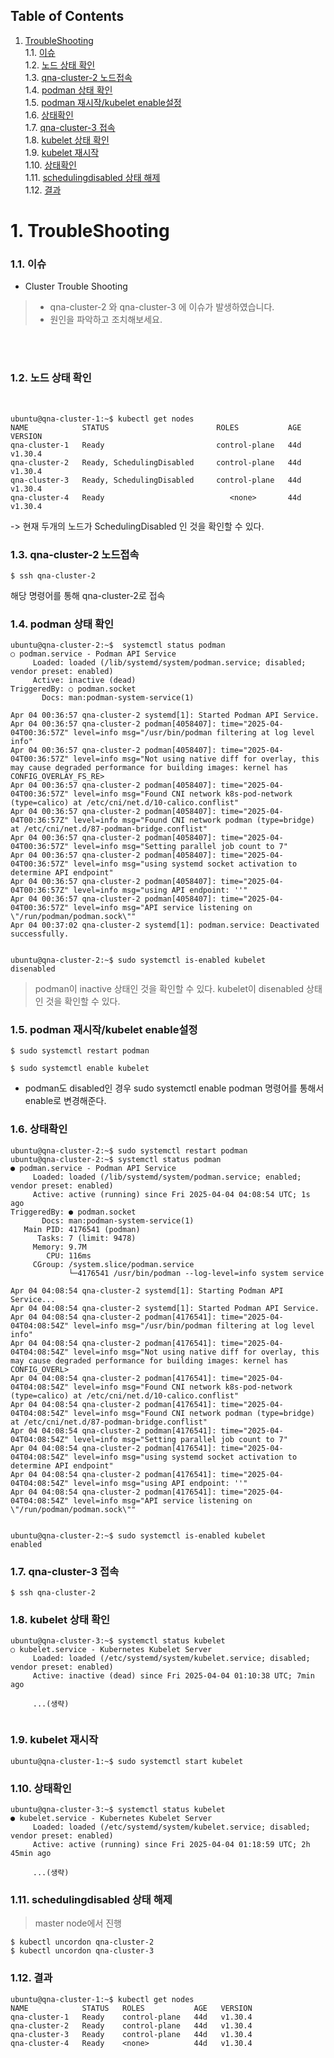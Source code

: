 

## Table of Contents

1. [TroubleShooting](#1)<br>
  1.1. [이슈](#1.1)<br>
  1.2. [노드 상태 확인](#1.2)<br>
  1.3. [qna-cluster-2 노드접속](#1.3)<br>
  1.4. [podman 상태 확인](#1.4)<br>
  1.5. [podman 재시작/kubelet enable설정](#1.5)<br>
  1.6. [상태확인](#1.6)<br>
  1.7. [qna-cluster-3 접속](#1.7)<br>
  1.8. [kubelet 상태 확인](#1.8)<br>
  1.9. [kubelet 재시작](#1.9)<br>
  1.10. [상태확인](#1.10)<br>
  1.11. [schedulingdisabled 상태 해제](#1.11)<br>
  1.12. [결과](#1.12)<br>








# <div id='1'> 1. TroubleShooting

### <div id='1.1'> 1.1. 이슈

* Cluster Trouble Shooting
> - qna-cluster-2 와 qna-cluster-3 에 이슈가 발생하였습니다. 
> - 원인을 파악하고 조치해보세요.



<br><br>

### <div id='1.2'> 1.2. 노드 상태 확인
<br>

```
ubuntu@qna-cluster-1:~$ kubectl get nodes
NAME            STATUS                        ROLES           AGE   VERSION
qna-cluster-1   Ready                         control-plane   44d   v1.30.4
qna-cluster-2   Ready, SchedulingDisabled     control-plane   44d   v1.30.4
qna-cluster-3   Ready, SchedulingDisabled     control-plane   44d   v1.30.4
qna-cluster-4   Ready                            <none>       44d   v1.30.4
```

-> 현재 두개의 노드가 SchedulingDisabled 인 것을 확인할 수 있다.


### <div id='1.3'> 1.3. qna-cluster-2 노드접속

```
$ ssh qna-cluster-2
```
해당 명령어를 통해 qna-cluster-2로 접속

### <div id='1.4'> 1.4. podman 상태 확인

```
ubuntu@qna-cluster-2:~$  systemctl status podman
○ podman.service - Podman API Service
     Loaded: loaded (/lib/systemd/system/podman.service; disabled; vendor preset: enabled)
     Active: inactive (dead)
TriggeredBy: ○ podman.socket
       Docs: man:podman-system-service(1)

Apr 04 00:36:57 qna-cluster-2 systemd[1]: Started Podman API Service.
Apr 04 00:36:57 qna-cluster-2 podman[4058407]: time="2025-04-04T00:36:57Z" level=info msg="/usr/bin/podman filtering at log level info"
Apr 04 00:36:57 qna-cluster-2 podman[4058407]: time="2025-04-04T00:36:57Z" level=info msg="Not using native diff for overlay, this may cause degraded performance for building images: kernel has CONFIG_OVERLAY_FS_RE>
Apr 04 00:36:57 qna-cluster-2 podman[4058407]: time="2025-04-04T00:36:57Z" level=info msg="Found CNI network k8s-pod-network (type=calico) at /etc/cni/net.d/10-calico.conflist"
Apr 04 00:36:57 qna-cluster-2 podman[4058407]: time="2025-04-04T00:36:57Z" level=info msg="Found CNI network podman (type=bridge) at /etc/cni/net.d/87-podman-bridge.conflist"
Apr 04 00:36:57 qna-cluster-2 podman[4058407]: time="2025-04-04T00:36:57Z" level=info msg="Setting parallel job count to 7"
Apr 04 00:36:57 qna-cluster-2 podman[4058407]: time="2025-04-04T00:36:57Z" level=info msg="using systemd socket activation to determine API endpoint"
Apr 04 00:36:57 qna-cluster-2 podman[4058407]: time="2025-04-04T00:36:57Z" level=info msg="using API endpoint: ''"
Apr 04 00:36:57 qna-cluster-2 podman[4058407]: time="2025-04-04T00:36:57Z" level=info msg="API service listening on \"/run/podman/podman.sock\""
Apr 04 00:37:02 qna-cluster-2 systemd[1]: podman.service: Deactivated successfully.


ubuntu@qna-cluster-2:~$ sudo systemctl is-enabled kubelet
disenabled

```
> podman이 inactive 상태인 것을 확인할 수 있다.
> kubelet이 disenabled 상태인 것을 확인할 수 있다.

### <div id='1.5'> 1.5. podman 재시작/kubelet enable설정

```
$ sudo systemctl restart podman

$ sudo systemctl enable kubelet
```

* podman도 disabled인 경우 sudo systemctl enable podman 명령어를 통해서 enable로 변경해준다.

### <div id='1.6'> 1.6. 상태확인

```
ubuntu@qna-cluster-2:~$ sudo systemctl restart podman
ubuntu@qna-cluster-2:~$ systemctl status podman
● podman.service - Podman API Service
     Loaded: loaded (/lib/systemd/system/podman.service; enabled; vendor preset: enabled)
     Active: active (running) since Fri 2025-04-04 04:08:54 UTC; 1s ago
TriggeredBy: ● podman.socket
       Docs: man:podman-system-service(1)
   Main PID: 4176541 (podman)
      Tasks: 7 (limit: 9478)
     Memory: 9.7M
        CPU: 116ms
     CGroup: /system.slice/podman.service
             └─4176541 /usr/bin/podman --log-level=info system service

Apr 04 04:08:54 qna-cluster-2 systemd[1]: Starting Podman API Service...
Apr 04 04:08:54 qna-cluster-2 systemd[1]: Started Podman API Service.
Apr 04 04:08:54 qna-cluster-2 podman[4176541]: time="2025-04-04T04:08:54Z" level=info msg="/usr/bin/podman filtering at log level info"
Apr 04 04:08:54 qna-cluster-2 podman[4176541]: time="2025-04-04T04:08:54Z" level=info msg="Not using native diff for overlay, this may cause degraded performance for building images: kernel has CONFIG_OVERL>
Apr 04 04:08:54 qna-cluster-2 podman[4176541]: time="2025-04-04T04:08:54Z" level=info msg="Found CNI network k8s-pod-network (type=calico) at /etc/cni/net.d/10-calico.conflist"
Apr 04 04:08:54 qna-cluster-2 podman[4176541]: time="2025-04-04T04:08:54Z" level=info msg="Found CNI network podman (type=bridge) at /etc/cni/net.d/87-podman-bridge.conflist"
Apr 04 04:08:54 qna-cluster-2 podman[4176541]: time="2025-04-04T04:08:54Z" level=info msg="Setting parallel job count to 7"
Apr 04 04:08:54 qna-cluster-2 podman[4176541]: time="2025-04-04T04:08:54Z" level=info msg="using systemd socket activation to determine API endpoint"
Apr 04 04:08:54 qna-cluster-2 podman[4176541]: time="2025-04-04T04:08:54Z" level=info msg="using API endpoint: ''"
Apr 04 04:08:54 qna-cluster-2 podman[4176541]: time="2025-04-04T04:08:54Z" level=info msg="API service listening on \"/run/podman/podman.sock\""


ubuntu@qna-cluster-2:~$ sudo systemctl is-enabled kubelet
enabled
```

### <div id='1.7'> 1.7. qna-cluster-3 접속

```
$ ssh qna-cluster-2
```

### <div id='1.8'> 1.8. kubelet 상태 확인

```
ubuntu@qna-cluster-3:~$ systemctl status kubelet
○ kubelet.service - Kubernetes Kubelet Server
     Loaded: loaded (/etc/systemd/system/kubelet.service; disabled; vendor preset: enabled)
     Active: inactive (dead) since Fri 2025-04-04 01:10:38 UTC; 7min ago

     ...(생략)
     

```

### <div id='1.9'> 1.9. kubelet 재시작

```
ubuntu@qna-cluster-1:~$ sudo systemctl start kubelet
```

### <div id='1.10'> 1.10. 상태확인

```
ubuntu@qna-cluster-3:~$ systemctl status kubelet
● kubelet.service - Kubernetes Kubelet Server
     Loaded: loaded (/etc/systemd/system/kubelet.service; disabled; vendor preset: enabled)
     Active: active (running) since Fri 2025-04-04 01:18:59 UTC; 2h 45min ago

     ...(생략)

```

### <div id='1.11'> 1.11. schedulingdisabled 상태 해제

> master node에서 진행

```
$ kubectl uncordon qna-cluster-2
$ kubectl uncordon qna-cluster-3
```

### <div id='1.12'> 1.12. 결과

```
ubuntu@qna-cluster-1:~$ kubectl get nodes
NAME            STATUS   ROLES           AGE   VERSION
qna-cluster-1   Ready    control-plane   44d   v1.30.4
qna-cluster-2   Ready    control-plane   44d   v1.30.4
qna-cluster-3   Ready    control-plane   44d   v1.30.4
qna-cluster-4   Ready    <none>          44d   v1.30.4
```


